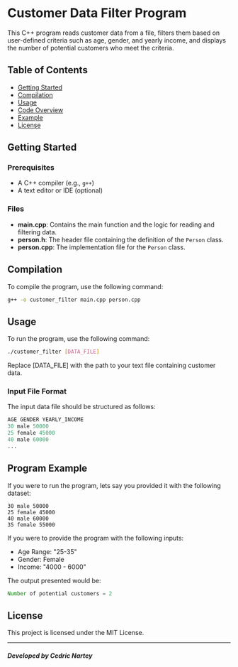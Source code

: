 # Customer Data Filter Program

This C++ program reads customer data from a file, filters them based on user-defined criteria such as age, gender, and yearly income, and displays the number of potential customers who meet the criteria.

## Table of Contents

- [Getting Started](#getting-started)
- [Compilation](#compilation)
- [Usage](#usage)
- [Code Overview](#code-overview)
- [Example](#example)
- [License](#license)

## Getting Started

### Prerequisites

- A C++ compiler (e.g., `g++`)
- A text editor or IDE (optional)

### Files

- **main.cpp**: Contains the main function and the logic for reading and filtering data.
- **person.h**: The header file containing the definition of the `Person` class.
- **person.cpp**: The implementation file for the `Person` class.

## Compilation

To compile the program, use the following command:

```bash
g++ -o customer_filter main.cpp person.cpp
```
## Usage
To run the program, use the following command:
```bash
./customer_filter [DATA_FILE]
```
Replace [DATA_FILE] with the path to your text file containing customer data.

### Input File Format
The input data file should be structured as follows:
```python
AGE GENDER YEARLY_INCOME
30 male 50000
25 female 45000
40 male 60000
...
```
## Program Example

If you were to run the program, lets say you provided it with the following dataset:
```
30 male 50000
25 female 45000
40 male 60000
35 female 55000
```
If you were to provide the program with the following inputs:
- Age Range: "25-35"
- Gender: Female
- Income: "4000 - 6000" 

The output presented would be:
```java
Number of potential customers = 2
```


## License

This project is licensed under the MIT License.

---
##### Developed by Cedric Nartey




